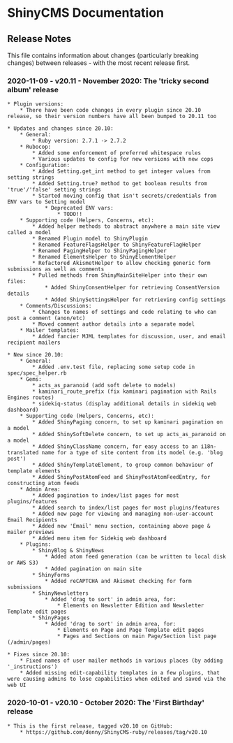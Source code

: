 # ShinyCMS Documentation

## Release Notes

This file contains information about changes (particularly breaking changes) between releases - with the most recent release first.


### 2020-11-09 - v20.11 - November 2020: The 'tricky second album' release

    * Plugin versions:
        * There have been code changes in every plugin since 20.10 release, so their version numbers have all been bumped to 20.11 too

    * Updates and changes since 20.10:
        * General:
            * Ruby version: 2.7.1 -> 2.7.2
        * Rubocop:
            * Added some enforcement of preferred whitespace rules
            * Various updates to config for new versions with new cops
        * Configuration:
            * Added Setting.get_int method to get integer values from setting strings
            * Added Setting.true? method to get boolean results from 'true'/'false' setting strings
            * Started moving config that isn't secrets/credentials from ENV vars to Setting model
                * Deprecated ENV vars:
                    * TODO!!
        * Supporting code (Helpers, Concerns, etc):
            * Added helper methods to abstract anywhere a main site view called a model
            * Renamed Plugin model to ShinyPlugin
            * Renamed FeatureFlagsHelper to ShinyFeatureFlagHelper
            * Renamed PagingHelper to ShinyPagingHelper
            * Renamed ElementsHelper to ShinyElementHelper
            * Refactored AkismetHelper to allow checking generic form submissions as well as comments
            * Pulled methods from ShinyMainSiteHelper into their own files:
                * Added ShinyConsentHelper for retrieving ConsentVersion details
                * Added ShinySettingsHelper for retrieving config settings
        * Comments/Discussions:
            * Changes to names of settings and code relating to who can post a comment (anon/etc)
            * Moved comment author details into a separate model
        * Mailer templates:
            * Added fancier MJML templates for discussion, user, and email recipient mailers

    * New since 20.10:
        * General:
            * Added .env.test file, replacing some setup code in spec/spec_helper.rb
        * Gems:
            * acts_as_paranoid (add soft delete to models)
            * kaminari_route_prefix (fix kaminari pagination with Rails Engines routes)
            * sidekiq-status (display additional details in sidekiq web dashboard)
        * Supporting code (Helpers, Concerns, etc):
            * Added ShinyPaging concern, to set up kaminari pagination on a model
            * Added ShinySoftDelete concern, to set up acts_as_paranoid on a model
            * Added ShinyClassName concern, for easy access to an i18n-translated name for a type of site content from its model (e.g. 'blog post')
            * Added ShinyTemplateElement, to group common behaviour of template elements
            * Added ShinyPostAtomFeed and ShinyPostAtomFeedEntry, for constructing atom feeds
        * Admin Area:
            * Added pagination to index/list pages for most plugins/features
            * Added search to index/list pages for most plugins/features
            * Added new page for viewing and managing non-user-account Email Recipients
            * Added new 'Email' menu section, containing above page & mailer previews
            * Added menu item for Sidekiq web dashboard
        * Plugins:
            * ShinyBlog & ShinyNews
                * Added atom feed generation (can be written to local disk or AWS S3)
                * Added pagination on main site
            * ShinyForms
                * Added reCAPTCHA and Akismet checking for form submissions
            * ShinyNewsletters
                * Added 'drag to sort' in admin area, for:
                    * Elements on Newsletter Edition and Newsletter Template edit pages
            * ShinyPages
                * Added 'drag to sort' in admin area, for:
                    * Elements on Page and Page Template edit pages
                    * Pages and Sections on main Page/Section list page (/admin/pages)

    * Fixes since 20.10:
        * Fixed names of user mailer methods in various places (by adding '_instructions')
        * Added missing edit-capability templates in a few plugins, that were causing admins to lose capabilities when edited and saved via the web UI


### 2020-10-01 - v20.10 - October 2020: The 'First Birthday' release

    * This is the first release, tagged v20.10 on GitHub:
        * https://github.com/denny/ShinyCMS-ruby/releases/tag/v20.10
